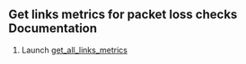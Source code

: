 ## Get links metrics for packet loss checks Documentation

1. Launch [get_all_links_metrics](get_all_links_metrics.md)